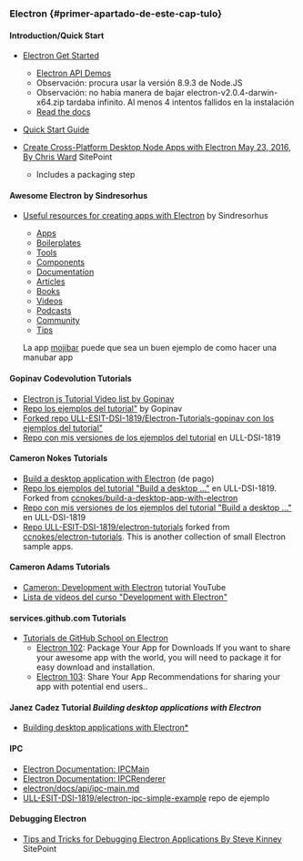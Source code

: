 ### Electron  {#primer-apartado-de-este-cap-tulo}

#### Introduction/Quick Start

* [Electron Get Started](https://electronjs.org/#get-started)
    - [Electron API Demos](https://github.com/electron/electron-api-demos)
    - Observación: procura usar la versión 8.9.3 de Node.JS
    - Observación: no había manera de bajar electron-v2.0.4-darwin-x64.zip tardaba infinito. Al menos 4 intentos fallidos en la instalación
    - [Read the docs](https://github.com/electron/electron-api-demos/blob/master/docs.md)
* [Quick Start Guide](https://electronjs.org/docs/tutorial/quick-start)

* [Create Cross-Platform Desktop Node Apps with Electron May 23, 2016, By Chris Ward](https://www.sitepoint.com/desktop-node-apps-with-electron/) SitePoint
    - Includes a packaging step


####  Awesome Electron by Sindresorhus

* [Useful resources for creating apps with Electron](https://github.com/sindresorhus/awesome-electron#boilerplates) by Sindresorhus
  - [Apps](https://github.com/sindresorhus/awesome-electron/blob/master/readme.md#apps)
  - [Boilerplates](https://github.com/sindresorhus/awesome-electron/blob/master/readme.md#boilerplates)
  - [Tools](https://github.com/sindresorhus/awesome-electron/blob/master/readme.md#tools)
  - [Components](https://github.com/sindresorhus/awesome-electron/blob/master/readme.md#components)
  - [Documentation](https://github.com/sindresorhus/awesome-electron/blob/master/readme.md#documentation)
  - [Articles](https://github.com/sindresorhus/awesome-electron/blob/master/readme.md#articles)
  - [Books](https://github.com/sindresorhus/awesome-electron/blob/master/readme.md#books)
  - [Videos](https://github.com/sindresorhus/awesome-electron/blob/master/readme.md#videos)
  - [Podcasts](https://github.com/sindresorhus/awesome-electron/blob/master/readme.md#podcasts)
  - [Community](https://github.com/sindresorhus/awesome-electron/blob/master/readme.md#community)
  - [Tips](https://github.com/sindresorhus/awesome-electron/blob/master/readme.md#tips)

  La app [mojibar](https://github.com/muan/mojibar) puede que sea un buen ejemplo de como hacer una manubar app

#### Gopinav Codevolution Tutorials

  * [Electron js Tutorial Video list by Gopinav](https://www.youtube.com/watch?v=tqBi_Tou6wQ&list=PLC3y8-rFHvwiCJD3WrAFUrIMkGVDE0uqW)
  * [Repo los ejemplos del tutorial"](https://github.com/ULL-ESIT-DSI-1819/build-a-desktop-app-with-electron) by Gopinav
  * [Forked repo ULL-ESIT-DSI-1819/Electron-Tutorials-gopinav con los ejemplos del tutorial"](https://github.com/ULL-ESIT-DSI-1819/Electron-Tutorials-gopinav)
  * [Repo con mis versiones de los ejemplos del tutorial](https://github.com/ULL-ESIT-DSI-1819/crguezl-build-a-desktop-app-with-electron) en ULL-DSI-1819

#### Cameron Nokes Tutorials

* [Build a desktop application with Electron](https://egghead.io/courses/build-a-desktop-application-with-electron) (de pago)
* [Repo los ejemplos del tutorial "Build a desktop ..."](https://github.com/ULL-ESIT-DSI-1819/build-a-desktop-app-with-electron) en ULL-DSI-1819. Forked from [ccnokes/build-a-desktop-app-with-electron](https://github.com/ccnokes/build-a-desktop-app-with-electron)
* [Repo con mis versiones de los ejemplos del tutorial "Build a desktop ..."](https://github.com/ULL-ESIT-DSI-1819/crguezl-build-a-desktop-app-with-electron) en ULL-DSI-1819
* [Repo ULL-ESIT-DSI-1819/electron-tutorials](https://github.com/ULL-ESIT-DSI-1819/electron-tutorials) forked from [ccnokes/electron-tutorials](https://github.com/ccnokes/electron-tutorials).  This is another collection of small Electron sample apps.

#### Cameron Adams Tutorials

* [Cameron: Development with Electron](https://www.youtube.com/watch?v=Y8c9b8nZxp8&list=PLkOqyUCsoGE2KwOmt698IxAerJbLLws1a) tutorial YouTube
* [Lista de vídeos del curso "Development with Electron"](https://www.youtube.com/playlist?list=PLkOqyUCsoGE2KwOmt698IxAerJbLLws1a)

#### services.github.com Tutorials

* [Tutorials de GitHub School on Electron](https://services.github.com/on-demand/electron/)
    - [Electron 102](https://services.github.com/on-demand/electron/package-your-app/): Package Your App for Downloads
If you want to share your awesome app with the world, you will need to package it for easy download and installation.
    - [Electron 103](https://services.github.com/on-demand/electron/share-your-app/): Share Your App
Recommendations for sharing your app with potential end users..

#### Janez Cadez Tutorial *Building desktop applications with Electron*

* [Building desktop applications with Electron*](https://www.youtube.com/watch?v=Kwi0eNbyW0g&list=PLaux2QRFlrWw6CtkgwCMPkLjqOyHKCCeR)

#### IPC

* [Electron Documentation: IPCMain](https://electronjs.org/docs/api/ipc-main)
* [Electron Documentation: IPCRenderer](https://electronjs.org/docs/api/ipc-renderer)
* [electron/docs/api/ipc-main.md](https://github.com/electron/electron/blob/master/docs/api/ipc-main.md)
* [ULL-ESIT-DSI-1819/electron-ipc-simple-example](https://github.com/ULL-ESIT-DSI-1819/electron-ipc-simple-example) repo de ejemplo

#### Debugging Electron

* [Tips and Tricks for Debugging Electron Applications By Steve Kinney](https://www.sitepoint.com/debugging-electron-application/) SitePoint
